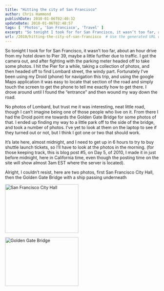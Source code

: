 ```yaml
---
title: "Hitting the city of San Francisco"
author: Chris Hammond
publishDate: 2010-01-06T02:40:32
updateDate: 2010-01-06T02:48:57
tags: [ 'Photos', 'San Francisco', 'Travel' ]
excerpt: "So tonight I took for for San Francisco, it wasn’t too far, about an hour drive from my hotel down to Pier 39, maybe a little further due to traffic. I got the camera out, and after fighting with the parking meter headed off to take some photos. I hit the Pier for a while, taking a collection of photos, and then headed off to find Lombard street, the windy part. Fortunately I’ve been using my Droid (phone) for navigation this trip, and ..."
url: /2010/hitting-the-city-of-san-francisco  # Use the generated URL with year
---
```

<p>So tonight I took for for San Francisco, it wasn’t too far, about an hour drive from my hotel down to Pier 39, maybe a little further due to traffic. I got the camera out, and after fighting with the parking meter headed off to take some photos. I hit the Pier for a while, taking a collection of photos, and then headed off to find Lombard street, the windy part. Fortunately I’ve been using my Droid (phone) for navigation this trip, and using the google Maps application it was easy to locate that section of the road and simply touch the screen to get the phone to tell me exactly how to get there. I drove around until I found the “entrance” and then wound my way down the road.</p>  <p>No photos of Lombard, but trust me it was interesting, neat little road, though I can’t imagine being one of those people who live on it. From there I had the Droid point me towards the Golden Gate Bridge for some photos of that. I ended up finding my way to a little park off to the side of the bridge, and took a number of photos. I’ve yet to look at them on the laptop to see if they turned out or not, but I think I got one or two that should work.</p>  <p>It’s late here, almost midnight, and I need to get up in 6 hours to try to buy shuttle launch tickets, so I’ll have to look at the photos in the morning. (for those keeping track, this is blog post #5, on Day 5, of 2010, I made it in just before midnight, here in California time, even though the posting time on the site will show almost 3am EST where the server is located).</p>  <p>Alright, I couldn’t resist, here are two photos, first San Francisco City Hall, then the Golden Gate Bridge with a ship passing underneath</p>  <p><a href="https://www.flickr.com/photos/chammond/4250597054/"><img border="0" alt="San Francisco City Hall" src="https://farm5.static.flickr.com/4031/4250597054_78df027ea8_m.jpg" width="240" height="160" /></a></p>  <p><a href="https://www.flickr.com/photos/chammond/4249824125/"><img border="0" alt="Golden Gate Bridge" src="https://farm5.static.flickr.com/4025/4249824125_b0bfc63282_m.jpg" width="240" height="160" /></a></p>
